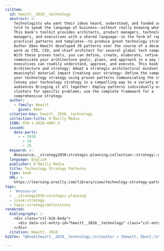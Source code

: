 ```yaml
---
cslItem:
  id: hewitt__2018__technology
  abstract: >-
    Technologists who want their ideas heard, understood, and funded are often
    told to speak the language of business--without really knowing what that is.
    This book's toolkit provides architects, product managers, technology
    managers, and executives with a shared language--in the form of repeatable,
    practical patterns and templates--to produce great technology strategies.
    Author Eben Hewitt developed 39 patterns over the course of a decade in his
    work as CTO, CIO, and chief architect for several global tech companies.
    With these proven tools, you can define, create, elaborate, refine, and
    communicate your architecture goals, plans, and approach in a way that
    executives can readily understand, approve, and execute. This book covers:
    Architecture and strategy: Adopt a strategic architectural mindset to make a
    meaningful material impact Creating your strategy: Define the components of
    your technology strategy using proven patterns Communicating the strategy:
    Convey your technology strategy in a compelling way to a variety of
    audiences Bringing it all together: Employ patterns individually or in
    clusters for specific problems; use the complete framework for a
    comprehensive strategy
  author:
    - family: Hewitt
      given: Eben
  citation-key: hewitt__2018__technology
  collection-title: O'Reilly Media
  ISBN: 978-1-4920-4087-3
  issued:
    date-parts:
      - - 2018
        - 10
        - 25
  keyword: >-
    #nosource;__strategy2030:strategic-planning;collection::strategy::definitions
  language: English
  publisher: O'Reilly Media
  title: Technology Strategy Patterns
  type: book
  URL: >-
    https://learning.oreilly.com/library/view/technology-strategy-patterns/9781492040866/
tags:
  - '#nosource'
  - __strategy2030:strategic-planning
  - issue:strategy
  - topic:strategy/definitions
rendered:
  bibliography: |-
    <div class="csl-bib-body">
      <div data-csl-entry-id="hewitt__2018__technology" class="csl-entry">Hewitt, E. 2018 <i>Technology Strategy Patterns</i>. O’Reilly Media (O’Reilly Media). Available at: <a href='https://learning.oreilly.com/library/view/technology-strategy-patterns/9781492040866/.'>https://learning.oreilly.com/library/view/technology-strategy-patterns/9781492040866/.</a></div>
    </div>
  citation: Hewitt, 2018
bibTex: "@book{hewitt__2018__technology,\n\tauthor = {Hewitt, Eben},\n\tseries = {O'{Reilly} {Media}},\n\tyear = {2018},\n\tmonth = {oct 25},\n\tpublisher = {O'Reilly Media},\n\ttitle = {Technology {Strategy} {Patterns}},\n}\n\n"

---
```

